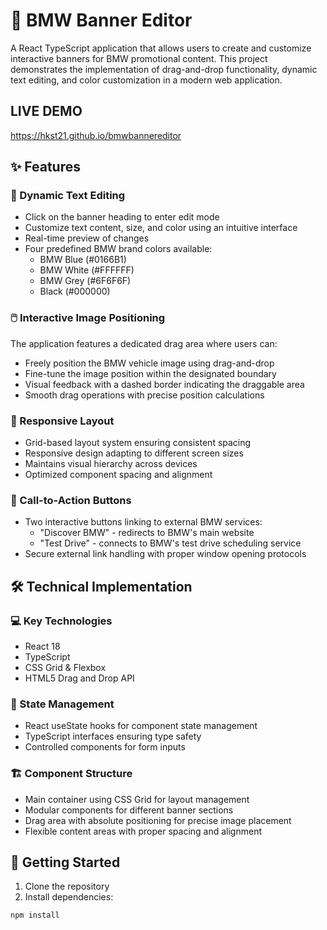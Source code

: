# 🚗 BMW Banner Editor

A React TypeScript application that allows users to create and customize interactive banners for BMW promotional content. This project demonstrates the implementation of drag-and-drop functionality, dynamic text editing, and color customization in a modern web application.

## LIVE DEMO
https://hkst21.github.io/bmwbannereditor

## ✨ Features

### 📝 Dynamic Text Editing
- Click on the banner heading to enter edit mode
- Customize text content, size, and color using an intuitive interface
- Real-time preview of changes
- Four predefined BMW brand colors available:
  - BMW Blue (#0166B1)
  - BMW White (#FFFFFF)
  - BMW Grey (#6F6F6F)
  - Black (#000000)

### 🖱️ Interactive Image Positioning
The application features a dedicated drag area where users can:
- Freely position the BMW vehicle image using drag-and-drop
- Fine-tune the image position within the designated boundary
- Visual feedback with a dashed border indicating the draggable area
- Smooth drag operations with precise position calculations

### 📱 Responsive Layout
- Grid-based layout system ensuring consistent spacing
- Responsive design adapting to different screen sizes
- Maintains visual hierarchy across devices
- Optimized component spacing and alignment

### 🔘 Call-to-Action Buttons
- Two interactive buttons linking to external BMW services:
  - "Discover BMW" - redirects to BMW's main website
  - "Test Drive" - connects to BMW's test drive scheduling service
- Secure external link handling with proper window opening protocols

## 🛠️ Technical Implementation

### 💻 Key Technologies
- React 18
- TypeScript
- CSS Grid & Flexbox
- HTML5 Drag and Drop API

### 🔄 State Management
- React useState hooks for component state management
- TypeScript interfaces ensuring type safety
- Controlled components for form inputs

### 🏗️ Component Structure
- Main container using CSS Grid for layout management
- Modular components for different banner sections
- Drag area with absolute positioning for precise image placement
- Flexible content areas with proper spacing and alignment

## 🚀 Getting Started

1. Clone the repository
2. Install dependencies:
```bash
npm install